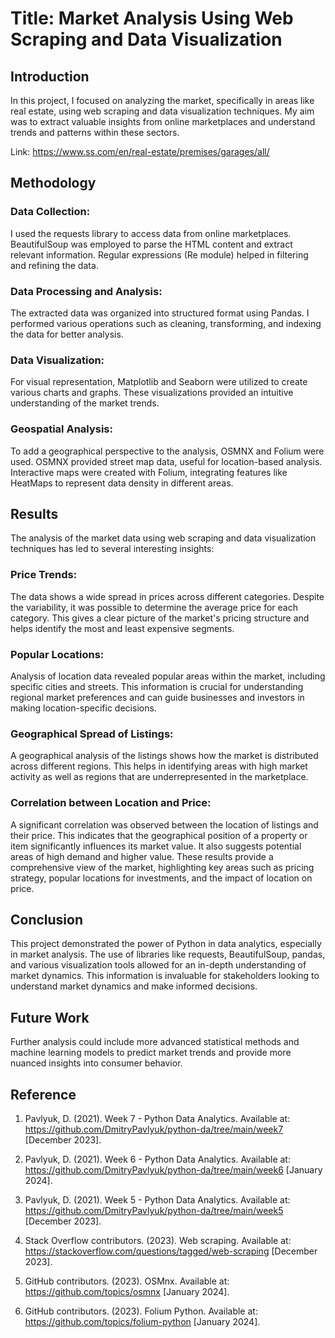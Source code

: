# Title: Market Analysis Using Web Scraping and Data Visualization

## Introduction

In this project, I focused on analyzing the market, specifically in areas like real estate, using web scraping and data visualization techniques. My aim was to extract valuable insights from online marketplaces and understand trends and patterns within these sectors.

Link: https://www.ss.com/en/real-estate/premises/garages/all/

## Methodology

### Data Collection:

I used the requests library to access data from online marketplaces. BeautifulSoup was employed to parse the HTML content and extract relevant information. Regular expressions (Re module) helped in filtering and refining the data.

### Data Processing and Analysis:

The extracted data was organized into structured format using Pandas. I performed various operations such as cleaning, transforming, and indexing the data for better analysis.

### Data Visualization:

For visual representation, Matplotlib and Seaborn were utilized to create various charts and graphs. These visualizations provided an intuitive understanding of the market trends.

### Geospatial Analysis:

To add a geographical perspective to the analysis, OSMNX and Folium were used. OSMNX provided street map data, useful for location-based analysis. Interactive maps were created with Folium, integrating features like HeatMaps to represent data density in different areas.

## Results

The analysis of the market data using web scraping and data visualization techniques has led to several interesting insights:

### Price Trends:

The data shows a wide spread in prices across different categories. Despite the variability, it was possible to determine the average price for each category. This gives a clear picture of the market's pricing structure and helps identify the most and least expensive segments.

### Popular Locations:

Analysis of location data revealed popular areas within the market, including specific cities and streets. This information is crucial for understanding regional market preferences and can guide businesses and investors in making location-specific decisions.

### Geographical Spread of Listings:

A geographical analysis of the listings shows how the market is distributed across different regions. This helps in identifying areas with high market activity as well as regions that are underrepresented in the marketplace.

### Correlation between Location and Price:

A significant correlation was observed between the location of listings and their price. This indicates that the geographical position of a property or item significantly influences its market value. It also suggests potential areas of high demand and higher value. These results provide a comprehensive view of the market, highlighting key areas such as pricing strategy, popular locations for investments, and the impact of location on price.

## Conclusion

This project demonstrated the power of Python in data analytics, especially in market analysis. The use of libraries like requests, BeautifulSoup, pandas, and various visualization tools allowed for an in-depth understanding of market dynamics. This information is invaluable for stakeholders looking to understand market dynamics and make informed decisions.

## Future Work

Further analysis could include more advanced statistical methods and machine learning models to predict market trends and provide more nuanced insights into consumer behavior.

## Reference

1) Pavlyuk, D. (2021). Week 7 - Python Data Analytics. Available at: https://github.com/DmitryPavlyuk/python-da/tree/main/week7 [December 2023].

2) Pavlyuk, D. (2021). Week 6 - Python Data Analytics. Available at: https://github.com/DmitryPavlyuk/python-da/tree/main/week6 [January 2024].

3) Pavlyuk, D. (2021). Week 5 - Python Data Analytics. Available at: https://github.com/DmitryPavlyuk/python-da/tree/main/week5 [December 2023].

4) Stack Overflow contributors. (2023). Web scraping. Available at: https://stackoverflow.com/questions/tagged/web-scraping [December 2023].

5) GitHub contributors. (2023). OSMnx. Available at: https://github.com/topics/osmnx [January 2024].

6) GitHub contributors. (2023). Folium Python. Available at: https://github.com/topics/folium-python [January 2024].
